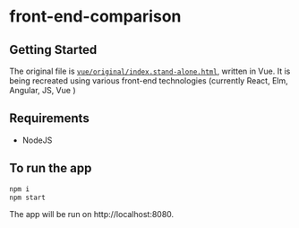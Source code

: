 # front-end-comparison

## Getting Started

The original file is [`vue/original/index.stand-alone.html`](vue/original/index.stand-alone.html), written in Vue. It is being recreated using various front-end technologies (currently React, Elm, Angular, JS, Vue )

## Requirements

* NodeJS

## To run the app

```bash
npm i
npm start
```

The app will be run on http://localhost:8080.